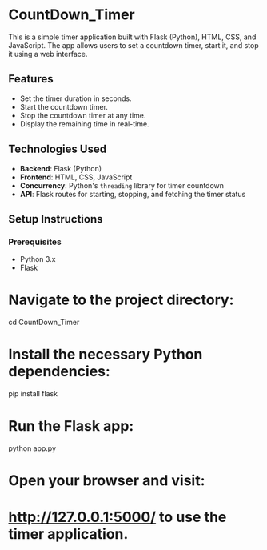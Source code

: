 # CountDown_Timer

This is a simple timer application built with Flask (Python), HTML, CSS, and JavaScript. The app allows users to set a countdown timer, start it, and stop it using a web interface.

## Features
- Set the timer duration in seconds.
- Start the countdown timer.
- Stop the countdown timer at any time.
- Display the remaining time in real-time.

## Technologies Used
- **Backend**: Flask (Python)
- **Frontend**: HTML, CSS, JavaScript
- **Concurrency**: Python's `threading` library for timer countdown
- **API**: Flask routes for starting, stopping, and fetching the timer status

## Setup Instructions

### Prerequisites

- Python 3.x
- Flask

# Navigate to the project directory:
cd CountDown_Timer

# Install the necessary Python dependencies:
pip install flask

# Run the Flask app:
python app.py

# Open your browser and visit:
# http://127.0.0.1:5000/ to use the timer application.
